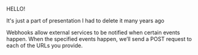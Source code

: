 HELLO!

It's just a part of presentation
I had to delete it many years ago

Webhooks allow external services to be notified when certain events happen.
When the specified events happen, we’ll send a POST request to each of the URLs you provide.

